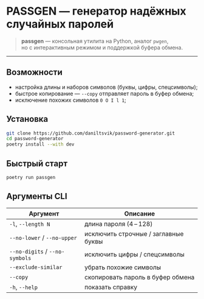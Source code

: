 # PASSGEN — генератор надёжных случайных паролей

> **passgen** — консольная утилита на Python, аналог `pwgen`,  
> но с интерактивным режимом и поддержкой буфера обмена.

---

## Возможности

* настройка длины и наборов символов (буквы, цифры, спецсимволы);  
* быстрое копирование — `--copy` отправляет пароль в буфер обмена;  
* исключение похожих символов `0 O I l 1`;  

## Установка

```bash
git clone https://github.com/daniltsvik/password-generator.git
cd password-generator
poetry install --with dev
```

## Быстрый старт

```bash
poetry run passgen
```

## Аргументы CLI

| Аргумент                            | Описание                                   
|-------------------------------------|----------------------------------------
| `-l`, `--length N`                  | длина пароля (4 – 128)                    
| `--no-lower` / `--no-upper`         | исключить строчные / заглавные буквы       
| `--no-digits` / `--no-symbols`      | исключить цифры / спецсимволы              
| `--exclude-similar`                 | убрать похожие символы        
| `--copy`                            | скопировать пароль в буфер обмена          
| `-h`, `--help`                      | показать справку                         